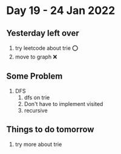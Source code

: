 # Day 19 - 24 Jan 2022
## Yesterday left over
1. try leetcode about trie ⭕
2. move to graph ❌

## Some Problem
1. DFS
   1. dfs on trie
   2. Don't have to implement visited
   3. recursive

## Things to do tomorrow
1. try more about trie
